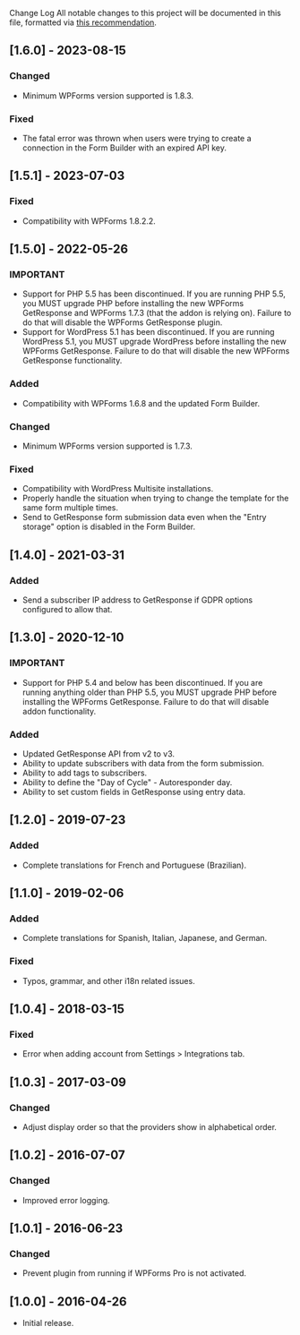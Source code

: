 Change Log
All notable changes to this project will be documented in this file, formatted via [this recommendation](https://keepachangelog.com/).

## [1.6.0] - 2023-08-15
### Changed
- Minimum WPForms version supported is 1.8.3.

### Fixed
- The fatal error was thrown when users were trying to create a connection in the Form Builder with an expired API key.

## [1.5.1] - 2023-07-03
### Fixed
- Compatibility with WPForms 1.8.2.2.

## [1.5.0] - 2022-05-26
### IMPORTANT
- Support for PHP 5.5 has been discontinued. If you are running PHP 5.5, you MUST upgrade PHP before installing the new WPForms GetResponse and WPForms 1.7.3 (that the addon is relying on). Failure to do that will disable the WPForms GetResponse plugin.
- Support for WordPress 5.1 has been discontinued. If you are running WordPress 5.1, you MUST upgrade WordPress before installing the new WPForms GetResponse. Failure to do that will disable the new WPForms GetResponse functionality.

### Added
- Compatibility with WPForms 1.6.8 and the updated Form Builder.

### Changed
- Minimum WPForms version supported is 1.7.3.

### Fixed
- Compatibility with WordPress Multisite installations.
- Properly handle the situation when trying to change the template for the same form multiple times.
- Send to GetResponse form submission data even when the "Entry storage" option is disabled in the Form Builder.

## [1.4.0] - 2021-03-31
### Added
- Send a subscriber IP address to GetResponse if GDPR options configured to allow that.

## [1.3.0] - 2020-12-10
### IMPORTANT
- Support for PHP 5.4 and below has been discontinued. If you are running anything older than PHP 5.5, you MUST upgrade PHP before installing the WPForms GetResponse. Failure to do that will disable addon functionality.

### Added
- Updated GetResponse API from v2 to v3.
- Ability to update subscribers with data from the form submission.
- Ability to add tags to subscribers.
- Ability to define the "Day of Cycle" - Autoresponder day.
- Ability to set custom fields in GetResponse using entry data.

## [1.2.0] - 2019-07-23
### Added
- Complete translations for French and Portuguese (Brazilian).

## [1.1.0] - 2019-02-06
### Added
- Complete translations for Spanish, Italian, Japanese, and German.

### Fixed
- Typos, grammar, and other i18n related issues.

## [1.0.4] - 2018-03-15
### Fixed
- Error when adding account from Settings > Integrations tab.

## [1.0.3] - 2017-03-09
### Changed
- Adjust display order so that the providers show in alphabetical order.

## [1.0.2] - 2016-07-07
### Changed
- Improved error logging.

## [1.0.1] - 2016-06-23
### Changed
- Prevent plugin from running if WPForms Pro is not activated.

## [1.0.0] - 2016-04-26
- Initial release.
